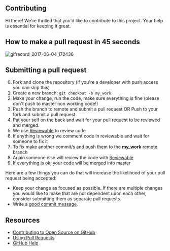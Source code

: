 ## Contributing

Hi there! We're thrilled that you'd like to contribute to this project. Your help is essential for keeping it great.

## How to make a pull request in 45 seconds
![gifrecord_2017-06-04_172436](https://cloud.githubusercontent.com/assets/2271038/26762425/eacc7e48-494a-11e7-84de-076a7cd8d9f3.gif)

## Submitting a pull request

0. Fork and clone the repository (if you're a developer with push access you can skip this)
0. Create a new branch: `git checkout -b my_work`
0. Make your change, run the code, make sure everything is fine (please don't push to master non working code!)
0. Push the branch to remote and submit a pull request OR Push to your fork and submit a pull request
0. Pat your self on the back and wait for your pull request to be reviewed and merged.
0. We use [Reviewable](https://reviewable.io) to review code
0. If anything is wrong we comment code in reviewable and wait for someone to fix it
0. To fix make another commit/s and push them to the __my_work__ remote branch
0. Again someone else will review the code with [Reviewable](https://reviewable.io)
0. If everything is ok, your code will be merged into master

Here are a few things you can do that will increase the likelihood of your pull request being accepted:

- Keep your change as focused as possible. If there are multiple changes you would like to make that are not dependent upon each other, consider submitting them as separate pull requests.
- Write a [good commit message](http://tbaggery.com/2008/04/19/a-note-about-git-commit-messages.html).

## Resources

- [Contributing to Open Source on GitHub](https://guides.github.com/activities/contributing-to-open-source/)
- [Using Pull Requests](https://help.github.com/articles/using-pull-requests/)
- [GitHub Help](https://help.github.com)
